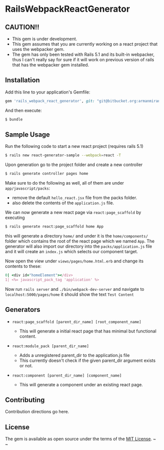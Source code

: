 # RailsWebpackReactGenerator
## CAUTION!!
  * This gem is under development.
  * This gem assumes that you are currently working on a react project that uses the webpacker gem.
  * The gem has only been tested with Rails 5.1 and its built-in webpacker, thus I can't really say for sure
    if it will work on previous version of rails that has the webpacker gem installed.

## Installation
Add this line to your application's Gemfile:

```ruby
gem 'rails_webpack_react_generator', git: "git@bitbucket.org:armanmiranda/railswebpackreactgenerator.git"
```

And then execute:
```bash
$ bundle
```

## Sample Usage
Run the following code to start a new react project (requires rails 5.1)

```bash
$ rails new react-generator-sample --webpack=react -T
```

Upon generation go to the project folder and create a new controller
        
```bash
$ rails generate controller pages home
```

Make sure to do the following as well, all of them are under `app/javascript/packs`:
  * remove the default `hello_react.jsx` file from the packs folder.
  * also delete the contents of the `application.js` file.

We can now generate a new react page via `react:page_scaffold` by executing

```bash
$ rails generate react:page_scaffold home App
```

this will generate a directory `home/` and under it is the `home/components/` folder which contains the root of the react page which we named `App`. The generator will also import our directory into the `packs/application.js` file and it will create an `index.js` which selects our component target.

Now open the view under `views/pages/home.html.erb` and change its contents to these:

```ruby
0| <div id="homeElement"></div>
1| <%= javascript_pack_tag 'application' %>    
```
    
Now run `rails server` and `./bin/webpack-dev-server` and navigate to `localhost:5000/pages/home` it should show the text `Test Content`
    
## Generators
* `react:page_scaffold [parent_dir_name] [root_component_name]`
    *  This will generate a initial react page that has minimal but functional content.

* `react:module_pack [parent_dir_name]`
    *  Adds a unregistered parent_dir to the application.js file
    *  This currently doesn't check if the given parent_dir argument exists or not.

* `react:component [parent_dir_name] [component_name]`
    *  This will generate a component under an existing react page.

## Contributing
Contribution directions go here.

## License
The gem is available as open source under the terms of the [MIT License](http://opensource.org/licenses/MIT).
~
~

